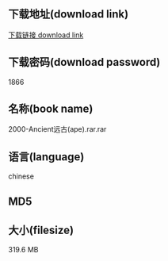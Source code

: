 ## 下载地址(download link)
[下载链接 download link](https://voluble-croquembouche-d321dc.netlify.app/?s=2000-Ancient%E8%BF%9C%E5%8F%A4%28ape%29.rar)

## 下载密码(download password)
1866

## 名称(book name)
2000-Ancient远古(ape).rar.rar

## 语言(language)
chinese

## MD5


## 大小(filesize)
319.6 MB
